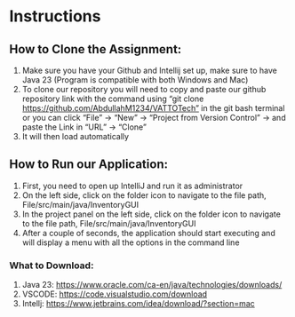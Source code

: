 # Instructions

## How to Clone the Assignment:

1) Make sure you have your Github and Intellij set up, make sure to have Java 23 (Program is compatible with both Windows and Mac)
2) To clone our repository you will need to copy and paste our github repository link with the command using “git clone https://github.com/AbdullahM1234/VATTOTech” in the git bash terminal or you can click “File” -> “New” -> “Project from Version Control” -> and paste the Link in “URL” -> “Clone”
3) It will then load automatically

## How to Run our Application:

1) First, you need to open up IntelliJ and run it as administrator
2) On the left side, click on the folder icon to navigate to the file path, File/src/main/java/InventoryGUI
3) In the project panel on the left side, click on the folder icon to navigate to the file path, File/src/main/java/InventoryGUI 
4) After a couple of seconds, the application should start executing and will display a menu with all the options in the command line

### What to Download:

1) Java 23: https://www.oracle.com/ca-en/java/technologies/downloads/
2) VSCODE: https://code.visualstudio.com/download
3) Intellj: https://www.jetbrains.com/idea/download/?section=mac
